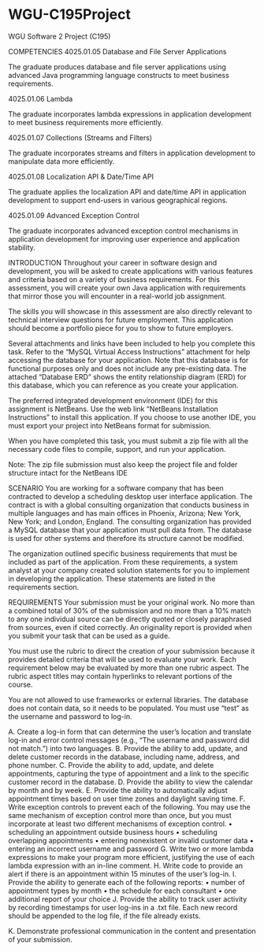 # WGU-C195Project
WGU Software 2 Project (C195)

COMPETENCIES
4025.01.05 Database and File Server Applications 

The graduate produces database and file server applications using advanced Java programming language constructs to meet business requirements.

4025.01.06 Lambda

The graduate incorporates lambda expressions in application development to meet business requirements more efficiently.

4025.01.07 Collections (Streams and Filters)

The graduate incorporates streams and filters in application development to manipulate data more efficiently.

4025.01.08 Localization API & Date/Time API

The graduate applies the localization API and date/time API in application development to support end-users in various geographical regions.

4025.01.09 Advanced Exception Control

The graduate incorporates advanced exception control mechanisms in application development for improving user experience and application stability.

INTRODUCTION
Throughout your career in software design and development, you will be asked to create applications with various features and criteria based on a variety of business requirements. For this assessment, you will create your own Java application with requirements that mirror those you will encounter in a real-world job assignment.

The skills you will showcase in this assessment are also directly relevant to technical interview questions for future employment. This application should become a portfolio piece for you to show to future employers.

Several attachments and links have been included to help you complete this task. Refer to the “MySQL Virtual Access Instructions” attachment for help accessing the database for your application. Note that this database is for functional purposes only and does not include any pre-existing data. The attached “Database ERD” shows the entity relationship diagram (ERD) for this database, which you can reference as you create your application.

The preferred integrated development environment (IDE) for this assignment is NetBeans. Use the web link “NetBeans Installation Instructions” to install this application. If you choose to use another IDE, you must export your project into NetBeans format for submission.

When you have completed this task, you must submit a zip file with all the necessary code files to compile, support, and run your application.

Note: The zip file submission must also keep the project file and folder structure intact for the NetBeans IDE

SCENARIO
You are working for a software company that has been contracted to develop a scheduling desktop user interface application. The contract is with a global consulting organization that conducts business in multiple languages and has main offices in Phoenix, Arizona; New York, New York; and London, England. The consulting organization has provided a MySQL database that your application must pull data from. The database is used for other systems and therefore its structure cannot be modified.

The organization outlined specific business requirements that must be included as part of the application. From these requirements, a system analyst at your company created solution statements for you to implement in developing the application. These statements are listed in the requirements section.

REQUIREMENTS
Your submission must be your original work. No more than a combined total of 30% of the submission and no more than a 10% match to any one individual source can be directly quoted or closely paraphrased from sources, even if cited correctly. An originality report is provided when you submit your task that can be used as a guide.

You must use the rubric to direct the creation of your submission because it provides detailed criteria that will be used to evaluate your work. Each requirement below may be evaluated by more than one rubric aspect. The rubric aspect titles may contain hyperlinks to relevant portions of the course.

You are not allowed to use frameworks or external libraries. The database does not contain data, so it needs to be populated. You must use “test” as the username and password to log-in.

A.   Create a log-in form that can determine the user’s location and translate log-in and error control messages (e.g., “The username and password did not match.”) into two languages.
B.   Provide the ability to add, update, and delete customer records in the database, including name, address, and phone number.
C.   Provide the ability to add, update, and delete appointments, capturing the type of appointment and a link to the specific customer record in the database.
D.   Provide the ability to view the calendar by month and by week.
E.    Provide the ability to automatically adjust appointment times based on user time zones and daylight saving time.
F.   Write exception controls to prevent each of the following. You may use the same mechanism of exception control more than once, but you must incorporate at least  two different mechanisms of exception control.
•   scheduling an appointment outside business hours
•   scheduling overlapping appointments
•   entering nonexistent or invalid customer data
•   entering an incorrect username and password
G.  Write two or more lambda expressions to make your program more efficient, justifying the use of each lambda expression with an in-line comment.
H.   Write code to provide an alert if there is an appointment within 15 minutes of the user’s log-in.
I.   Provide the ability to generate each  of the following reports:
•   number of appointment types by month
•   the schedule for each consultant
•   one additional report of your choice
J.   Provide the ability to track user activity by recording timestamps for user log-ins in a .txt file. Each new record should be appended to the log file, if the file already exists.

K. Demonstrate professional communication in the content and presentation of your submission.
